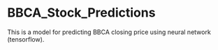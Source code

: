 # BBCA_Stock_Predictions
This is a model for predicting BBCA closing price using neural network (tensorflow).
